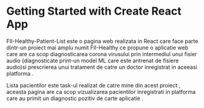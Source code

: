 # Getting Started with Create React App

FII-Healthy-Patient-List este o pagina web realizata in React care face parte dintr-un proiect mai amplu numit FII-Healthy ce propune o aplicatie web care are ca scop diagnosticarea corona virusului prin intermediul unui fisier audio (diagnosticate print-un model ML care este antrenat de fisiere audio)si prescrierea unui tratament de catre un doctor inregistrat in aceeasi platforma .


Lista pacientilor este task-ul realizat de catre mine din acest proiect , aceasta pagina are ca scop vizualizarea pacientilor inregistrati in platforma care au primit un diagnostic pozitiv de carte aplicatie .
